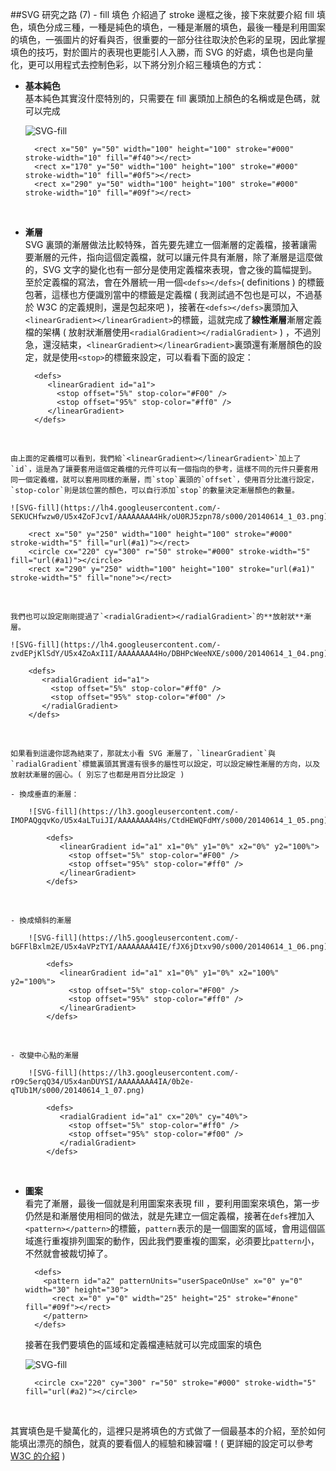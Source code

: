 ##SVG 研究之路 (7) - fill 填色
介紹過了 stroke 邊框之後，接下來就要介紹 fill 填色，填色分成三種，一種是純色的填色，一種是漸層的填色，最後一種是利用圖案的填色，一張圖片的好看與否，很重要的一部分往往取決於色彩的呈現，因此掌握填色的技巧，對於圖片的表現也更能引人入勝，而 SVG 的好處，填色也是向量化，更可以用程式去控制色彩，以下將分別介紹三種填色的方式：

- **基本純色**  
  基本純色其實沒什麼特別的，只需要在 fill 裏頭加上顏色的名稱或是色碼，就可以完成

	![SVG-fill](https://lh6.googleusercontent.com/-GQjX8LBU5oM/U5x4ZgT3CdI/AAAAAAAA4II/1yttmojzuns/s000/20140614_1_02.png)

		<rect x="50" y="50" width="100" height="100" stroke="#000" stroke-width="10" fill="#f40"></rect>
		<rect x="170" y="50" width="100" height="100" stroke="#000" stroke-width="10" fill="#0f5"></rect>
		<rect x="290" y="50" width="100" height="100" stroke="#000" stroke-width="10" fill="#09f"></rect>
<br/>

- **漸層**  
  SVG 裏頭的漸層做法比較特殊，首先要先建立一個漸層的定義檔，接著讓需要漸層的元件，指向這個定義檔，就可以讓元件具有漸層，除了漸層是這麼做的，SVG 文字的變化也有一部分是使用定義檔來表現，會之後的篇幅提到。至於定義檔的寫法，會在外層統一用一個`<defs></defs>`( definitions ) 的標籤包著，這樣也方便識別當中的標籤是定義檔 ( 我測試過不包也是可以，不過基於 W3C 的定義規則，還是包起來吧 )，接著在`<defs></defs>`裏頭加入`<linearGradient></linearGradient>`的標籤，這就完成了**線性漸層**漸層定義檔的架構 ( 放射狀漸層使用`<radialGradient></radialGradient>` ) ，不過別急，還沒結束，`<linearGradient></linearGradient>`裏頭還有漸層顏色的設定，就是使用`<stop>`的標籤來設定，可以看看下面的設定：

		<defs>
		   <linearGradient id="a1">
		     <stop offset="5%" stop-color="#F00" />
		     <stop offset="95%" stop-color="#ff0" />
		   </linearGradient>
		</defs>
<br/>

	由上面的定義檔可以看到，我們給`<linearGradient></linearGradient>`加上了`id`，這是為了讓要套用這個定義檔的元件可以有一個指向的參考，這樣不同的元件只要套用同一個定義檔，就可以套用同樣的漸層，而`stop`裏頭的`offset`，使用百分比進行設定，`stop-color`則是該位置的顏色，可以自行添加`stop`的數量決定漸層顏色的數量。

	![SVG-fill](https://lh4.googleusercontent.com/-SEKUCHfwzw0/U5x4ZoFJcvI/AAAAAAAA4Hk/oU0RJ5zpn78/s000/20140614_1_03.png)

		<rect x="50" y="250" width="100" height="100" stroke="#000" stroke-width="5" fill="url(#a1)"></rect>
		<circle cx="220" cy="300" r="50" stroke="#000" stroke-width="5" fill="url(#a1)"></circle>
		<rect x="290" y="250" width="100" height="100" stroke="url(#a1)" stroke-width="5" fill="none"></rect>
<br/>


	我們也可以設定剛剛提過了`<radialGradient></radialGradient>`的**放射狀**漸層。

	![SVG-fill](https://lh4.googleusercontent.com/-zvdEPjKlSdY/U5x4ZoAxI1I/AAAAAAAA4Ho/DBHPcWeeNXE/s000/20140614_1_04.png)

		<defs>
		   <radialGradient id="a1">
		     <stop offset="5%" stop-color="#ff0" />
		     <stop offset="95%" stop-color="#f00" />
		   </radialGradient>
		</defs>
<br/>

	如果看到這邊你認為結束了，那就太小看 SVG 漸層了，`linearGradient`與`radialGradient`標籤裏頭其實還有很多的屬性可以設定，可以設定線性漸層的方向，以及放射狀漸層的圓心。( 別忘了也都是用百分比設定 )

	- 換成垂直的漸層：
	
		![SVG-fill](https://lh3.googleusercontent.com/-IMOPAQgqvKo/U5x4aLTuiJI/AAAAAAAA4Hs/CtdHEWQFdMY/s000/20140614_1_05.png)

			<defs>
			   <linearGradient id="a1" x1="0%" y1="0%" x2="0%" y2="100%">
			     <stop offset="5%" stop-color="#F00" />
			     <stop offset="95%" stop-color="#ff0" />
			   </linearGradient>
			</defs>
<br/>

	- 換成傾斜的漸層
		
		![SVG-fill](https://lh5.googleusercontent.com/-bGFFlBxlm2E/U5x4aVPzTYI/AAAAAAAA4IE/fJX6jDtxv90/s000/20140614_1_06.png)

			<defs>
			   <linearGradient id="a1" x1="0%" y1="0%" x2="100%" y2="100%">
			     <stop offset="5%" stop-color="#F00" />
			     <stop offset="95%" stop-color="#ff0" />
			   </linearGradient>
			</defs>
<br/>

	- 改變中心點的漸層
	
		![SVG-fill](https://lh3.googleusercontent.com/-rO9c5erqQ34/U5x4anDUYSI/AAAAAAAA4IA/0b2e-qTUb1M/s000/20140614_1_07.png)
	
			<defs>
			   <radialGradient id="a1" cx="20%" cy="40%">
			     <stop offset="5%" stop-color="#ff0" />
			     <stop offset="95%" stop-color="#f00" />
			   </radialGradient>
			</defs>

<br/>

- **圖案**  
	看完了漸層，最後一個就是利用圖案來表現 fill ，要利用圖案來填色，第一步仍然是和漸層使用相同的做法，就是先建立一個定義檔，接著在`defs`裡加入`<pattern></pattern>`的標籤，`pattern`表示的是一個圖案的區域，會用這個區域進行重複排列圖案的動作，因此我們要重複的圖案，必須要比`pattern`小，不然就會被裁切掉了。

		<defs>
		  <pattern id="a2" patternUnits="userSpaceOnUse" x="0" y="0" width="30" height="30">
		    <rect x="0" y="0" width="25" height="25" stroke="#none" fill="#09f"></rect>
		  </pattern> 
		</defs>

	接著在我們要填色的區域和定義檔連結就可以完成圖案的填色

	![SVG-fill](https://lh6.googleusercontent.com/-3cCIxre2taE/U5x4awjaIPI/AAAAAAAA4H8/9mSKA0RrJVg/s000/20140614_1_08.png)

		<circle cx="220" cy="300" r="50" stroke="#000" stroke-width="5" fill="url(#a2)"></circle>
<br/>

其實填色是千變萬化的，這裡只是將填色的方式做了一個最基本的介紹，至於如何能填出漂亮的顏色，就真的要看個人的經驗和練習囉！( 更詳細的設定可以參考 [W3C 的介紹](http://www.w3.org/TR/SVG/pservers.html) )
